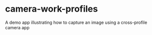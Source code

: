 # camera-work-profiles
A demo app illustrating how to capture an image using a cross-profile camera app
